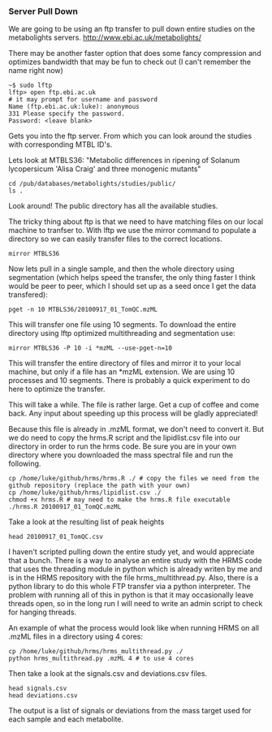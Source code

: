 ### Server Pull Down

We are going to be using an ftp transfer to pull down entire studies on the metabolights servers. http://www.ebi.ac.uk/metabolights/

There may be another faster option that does some fancy compression and optimizes bandwidth that may be fun to check out (I can't remember the name right now)

```unix
~$ sudo lftp 
lftp> open ftp.ebi.ac.uk
# it may prompt for username and password
Name (ftp.ebi.ac.uk:luke): anonymous
331 Please specify the password.
Password: <leave blank>
```

Gets you into the ftp server. From which you can look around the studies with corresponding MTBL ID's.

Lets look at MTBLS36: "Metabolic differences in ripening of Solanum lycopersicum 'Alisa Craig' and three monogenic mutants"

```unix
cd /pub/databases/metabolights/studies/public/
ls .
```

Look around! The public directory has all the available studies.

The tricky thing about ftp is that we need to have matching files on our local machine to tranfser to. With lftp we use the mirror command to populate a directory so we can easily transfer files to the correct locations.

```unix
mirror MTBLS36
```

Now lets pull in a single sample, and then the whole directory using segmentation (which helps speed the transfer, the only thing faster I think would be peer to peer, which I should set up as a seed once I get the data transfered):

```unix
pget -n 10 MTBLS36/20100917_01_TomQC.mzML
```

This will transfer one file using 10 segments. To download the entire directory using lftp optimized multithreading and segmentation use:

```unix
mirror MTBLS36 -P 10 -i *mzML --use-pget-n=10
```

This will transfer the entire directory of files and mirror it to your local machine, but only if a file has an *mzML extension. We are using 10 processes and 10 segments. There is probably a quick experiment to do here to optimize the transfer.

This will take a while. The file is rather large. Get a cup of coffee and come back. Any input about speeding up this process will be gladly appreciated!

Because this file is already in .mzML format, we don't need to convert it. But we do need to copy the hrms.R script and the lipidlist.csv file into our directory in order to run the hrms code. Be sure you are in your own directory where you downloaded the mass spectral file and run the following.
 
```shell
cp /home/luke/github/hrms/hrms.R ./ # copy the files we need from the github repository (replace the path with your own)
cp /home/luke/github/hrms/lipidlist.csv ./ 
chmod +x hrms.R # may need to make the hrms.R file executable
./hrms.R 20100917_01_TomQC.mzML
```

Take a look at the resulting list of peak heights
```unix
head 20100917_01_TomQC.csv
```

I haven't scripted pulling down the entire study yet, and would appreciate that a bunch. There is a way to analyse an entire study with the HRMS code that uses the threading module in python which is already writen by me and is in the HRMS repository with the file hrms_multithread.py. Also, there is a python library to do this whole FTP transfer via a python interpreter. The problem with running all of this in python is that it may occasionally leave threads open, so in the long run I will need to write an admin script to check for hanging threads.

An example of what the process would look like when running HRMS on all .mzML files in a directory using 4 cores:
```unix
cp /home/luke/github/hrms/hrms_multithread.py ./
python hrms_multithread.py .mzML 4 # to use 4 cores
```

Then take a look at the signals.csv and deviations.csv files.

```unix
head signals.csv
head deviations.csv
```

The output is a list of signals or deviations from the mass target used for each sample and each metabolite.

